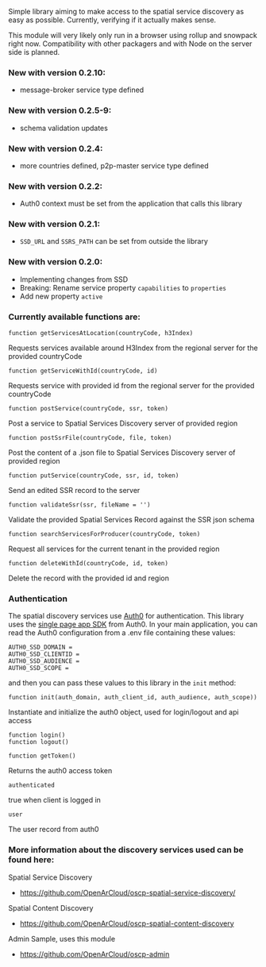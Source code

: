 Simple library aiming to make access to the spatial service discovery as 
easy as possible. Currently, verifying if it actually makes sense.


This module will very likely only run in a browser using rollup and snowpack right now. 
Compatibility with other packagers and with Node on the server side is planned.


### New with version 0.2.10:
- message-broker service type defined 

### New with version 0.2.5-9:
- schema validation updates

### New with version 0.2.4:
- more countries defined, p2p-master service type defined

### New with version 0.2.2:
- Auth0 context must be set from the application that calls this library

### New with version 0.2.1:
- `SSD_URL` and `SSRS_PATH` can be set from outside the library

### New with version 0.2.0:
- Implementing changes from SSD
- Breaking: Rename service property `capabilities` to `properties`
- Add new property `active`


### Currently available functions are:
    function getServicesAtLocation(countryCode, h3Index)
Requests services available around H3Index from the regional server for the provided countryCode

    function getServiceWithId(countryCode, id)
Requests service with provided id from the regional server for the provided countryCode

    function postService(countryCode, ssr, token)
Post a service to Spatial Services Discovery server of provided region

    function postSsrFile(countryCode, file, token)
Post the content of a .json file to Spatial Services Discovery server of provided region

    function putService(countryCode, ssr, id, token)
Send an edited SSR record to the server

    function validateSsr(ssr, fileName = '')
Validate the provided Spatial Services Record against the SSR json schema 

    function searchServicesForProducer(countryCode, token)
Request all services for the current tenant in the provided region

    function deleteWithId(countryCode, id, token)
Delete the record with the provided id and region


### Authentication

The spatial discovery services use [Auth0](https://auth0.com/) for authentication. This library uses the [single page app SDK](https://auth0.com/docs/libraries/auth0-single-page-app-sdk) from Auth0. In your main application, you can read the Auth0 configuration from a .env file containing these values:
```
AUTH0_SSD_DOMAIN = 
AUTH0_SSD_CLIENTID = 
AUTH0_SSD_AUDIENCE = 
AUTH0_SSD_SCOPE = 
```
and then you can pass these values to this library in the `init` method:

    function init(auth_domain, auth_client_id, auth_audience, auth_scope))
Instantiate and initialize the auth0 object, used for login/logout and api access

    function login()
    function logout()

    function getToken()
Returns the auth0 access token

    authenticated
true when client is logged in

    user
The user record from auth0


### More information about the discovery services used can be found here:

Spatial Service Discovery
- https://github.com/OpenArCloud/oscp-spatial-service-discovery/

Spatial Content Discovery
- https://github.com/OpenArCloud/oscp-spatial-content-discovery

Admin Sample, uses this module
- https://github.com/OpenArCloud/oscp-admin
